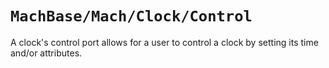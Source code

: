 # ``MachBase/Mach/Clock/Control``

A clock's control port allows for a user to control a clock by setting its time and/or attributes.